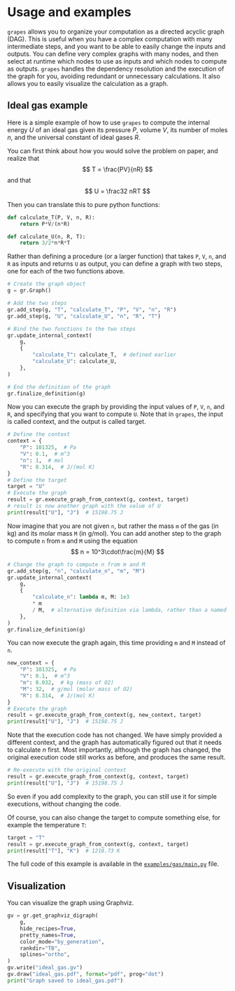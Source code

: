 # Usage and examples

`grapes` allows you to organize your computation as a directed acyclic graph (DAG).
This is useful when you have a complex computation with many intermediate steps, and you want to be able to easily change the inputs and outputs.
You can define very complex graphs with many nodes, and then select at runtime which nodes to use as inputs and which nodes to compute as outputs.
`grapes` handles the dependency resolution and the execution of the graph for you, avoiding redundant or unnecessary calculations.
It also allows you to easily visualize the calculation as a graph.

## Ideal gas example

Here is a simple example of how to use `grapes` to compute the internal energy $U$ of an ideal gas given its pressure $P$, volume $V$, its number of moles $n$, and the universal constant of ideal gases $R$.

You can first think about how you would solve the problem on paper, and realize that
$$ T = \frac{PV}{nR} $$
and that
$$ U = \frac32 nRT $$

Then you can translate this to pure python functions:

```python
def calculate_T(P, V, n, R):
    return P*V/(n*R)

def calculate_U(n, R, T):
    return 3/2*n*R*T
```

Rather than defining a procedure (or a larger function) that takes `P`, `V`, `n`, and `R` as inputs and returns `U` as output, you can define a graph with two steps, one for each of the two functions above.

```python
# Create the graph object
g = gr.Graph()

# Add the two steps
gr.add_step(g, "T", "calculate_T", "P", "V", "n", "R")
gr.add_step(g, "U", "calculate_U", "n", "R", "T")

# Bind the two functions to the two steps
gr.update_internal_context(
    g,
    {
        "calculate_T": calculate_T,  # defined earlier
        "calculate_U": calculate_U,
    },
)

# End the definition of the graph
gr.finalize_definition(g)
```

Now you can execute the graph by providing the input values of `P`, `V`, `n`, and `R`, and specifying that you want to compute `U`.
Note that in `grapes`, the input is called context, and the output is called target.

```python
# Define the context
context = {
    "P": 101325,  # Pa
    "V": 0.1,  # m^3
    "n": 1,  # mol
    "R": 8.314,  # J/(mol K)
}
# Define the target
target = "U"
# Execute the graph
result = gr.execute_graph_from_context(g, context, target)
# result is now another graph with the value of U
print(result["U"], "J")  # 15198.75 J
```

Now imagine that you are not given `n`, but rather the mass `m` of the gas (in kg) and its molar mass `M` (in g/mol).
You can add another step to the graph to compute `n` from `m` and `M` using the equation
$$ n = 10^3\cdot\frac{m}{M} $$

```python
# Change the graph to compute n from m and M
gr.add_step(g, "n", "calculate_n", "m", "M")
gr.update_internal_context(
    g,
    {
        "calculate_n": lambda m, M: 1e3
        * m
        / M,  # alternative definition via lambda, rather than a named function
    },
)
gr.finalize_definition(g)
```

You can now execute the graph again, this time providing `m` and `M` instead of `n`.

```python
new_context = {
    "P": 101325,  # Pa
    "V": 0.1,  # m^3
    "m": 0.032,  # kg (mass of O2)
    "M": 32,  # g/mol (molar mass of O2)
    "R": 8.314,  # J/(mol K)
}
# Execute the graph
result = gr.execute_graph_from_context(g, new_context, target)
print(result["U"], "J")  # 15198.75 J
```

Note that the execution code has not changed.
We have simply provided a different context, and the graph has automatically figured out that it needs to calculate $n$ first.
Most importantly, although the graph has changed, the original execution code still works as before, and produces the same result.

```python
# Re-execute with the original context
result = gr.execute_graph_from_context(g, context, target)
print(result["U"], "J")  # 15198.75 J
```

So even if you add complexity to the graph, you can still use it for simple executions, without changing the code.

Of course, you can also change the target to compute something else, for example the temperature `T`:

```python
target = "T"
result = gr.execute_graph_from_context(g, context, target)
print(result["T"], "K")  # 1218.73 K
```

The full code of this example is available in the [`examples/gas/main.py`](examples/gas/main.py) file.

## Visualization

You can visualize the graph using Graphviz.

```python
gv = gr.get_graphviz_digraph(
    g,
    hide_recipes=True,
    pretty_names=True,
    color_mode="by_generation",
    rankdir="TB",
    splines="ortho",
)
gv.write("ideal_gas.gv")
gv.draw("ideal_gas.pdf", format="pdf", prog="dot")
print("Graph saved to ideal_gas.pdf")
```

